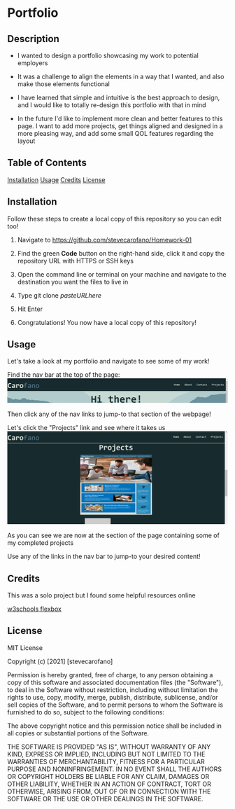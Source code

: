 # Portfolio

## Description

* I wanted to design a portfolio showcasing my work to potential employers

* It was a challenge to align the elements in a way that I wanted, and also make those elements functional

* I have learned that simple and intuitive is the best approach to design, and I would like to totally re-design this portfolio with that in mind

* In the future I'd like to implement more clean and better features to this page. I want to add more projects, get things aligned and designed in a more pleasing way, and add some small QOL features regarding the layout

## Table of Contents
[Installation](#installation)
[Usage](#usage)
[Credits](#credits)
[License](#license)

## Installation

Follow these steps to create a local copy of this repository so you can edit too!
1. Navigate to https://github.com/stevecarofano/Homework-01
    
2. Find the green **Code** button on the right-hand side, click it and copy the repository URL with HTTPS or SSH keys
    
3. Open the command line or terminal on your machine and navigate to the destination you want the files to live in
    
4. Type git clone _pasteURLhere_
    
5. Hit Enter
    
6. Congratulations! You now have a local copy of this repository!

## Usage

Let's take a look at my portfolio and navigate to see some of my work!

Find the nav bar at the top of the page:
    ![navBarImage](assets/images/portfolio-nav.png)
    
Then click any of the nav links to jump-to that section of the webpage!

Let's click the "Projects" link and see where it takes us
    ![Projects](assets/images/portfolio-projects.png)
    
As you can see we are now at the section of the page containing some of my completed projects

Use any of the links in the nav bar to jump-to your desired content!

## Credits
This was a solo project but I found some helpful resources online

[w3schools flexbox](https://www.w3schools.com/css/css3_flexbox.asp)

## License 

MIT License

Copyright (c) [2021] [stevecarofano]

Permission is hereby granted, free of charge, to any person obtaining a copy
of this software and associated documentation files (the "Software"), to deal
in the Software without restriction, including without limitation the rights
to use, copy, modify, merge, publish, distribute, sublicense, and/or sell
copies of the Software, and to permit persons to whom the Software is
furnished to do so, subject to the following conditions:

The above copyright notice and this permission notice shall be included in all
copies or substantial portions of the Software.

THE SOFTWARE IS PROVIDED "AS IS", WITHOUT WARRANTY OF ANY KIND, EXPRESS OR
IMPLIED, INCLUDING BUT NOT LIMITED TO THE WARRANTIES OF MERCHANTABILITY,
FITNESS FOR A PARTICULAR PURPOSE AND NONINFRINGEMENT. IN NO EVENT SHALL THE
AUTHORS OR COPYRIGHT HOLDERS BE LIABLE FOR ANY CLAIM, DAMAGES OR OTHER
LIABILITY, WHETHER IN AN ACTION OF CONTRACT, TORT OR OTHERWISE, ARISING FROM,
OUT OF OR IN CONNECTION WITH THE SOFTWARE OR THE USE OR OTHER DEALINGS IN THE
SOFTWARE.

